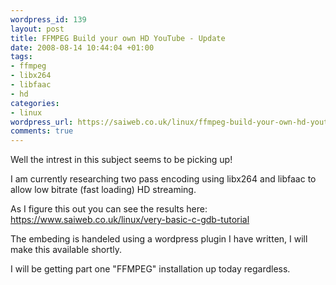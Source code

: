 ```yaml
--- 
wordpress_id: 139
layout: post
title: FFMPEG Build your own HD YouTube - Update
date: 2008-08-14 10:44:04 +01:00
tags: 
- ffmpeg
- libx264
- libfaac
- hd
categories: 
- linux
wordpress_url: https://saiweb.co.uk/linux/ffmpeg-build-your-own-hd-youtube-update
comments: true
---
```

Well the intrest in this subject seems to be picking up!

I am currently researching two pass encoding using libx264 and libfaac to allow low bitrate (fast loading) HD streaming.

As I figure this out you can see the results here: <a href="https://www.saiweb.co.uk/linux/very-basic-c-gdb-tutorial">https://www.saiweb.co.uk/linux/very-basic-c-gdb-tutorial
</a>

The embeding is handeled using a wordpress plugin I have written, I will make this available shortly.

I will be getting part one "FFMPEG" installation up today regardless.
